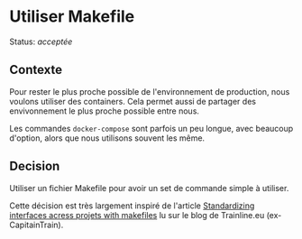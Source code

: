 # Utiliser Makefile

Status: _acceptée_

## Contexte

Pour rester le plus proche possible de l'environnement de production, nous voulons utiliser des containers. Cela permet aussi de partager des envivonnement le plus proche possible entre nous.

Les commandes `docker-compose` sont parfois un peu longue, avec beaucoup d'option, alors que nous utilisons souvent les même.

## Decision

Utiliser un fichier Makefile pour avoir un set de commande simple à utiliser. 

Cette décision est très largement inspiré de l'article [Standardizing interfaces acress projets with makefiles](https://blog.trainline.eu/13439-standardizing-interfaces-across-projects-with-makefiles) lu sur le blog de Trainline.eu (ex-CapitainTrain).
